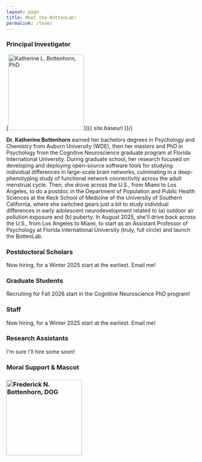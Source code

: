 ```yaml
---
layout: page
title: Meet the BottenLab!
permalink: /team/
---
```


### Principal Investigator

[<span class="image left-rounded"><img src="{{ site.baseurl }}/images/bottenhorn-headshot.jpeg" alt="Katherine L. Bottenhorn, PhD" style="width: 200px;"/></span>]({{ site.baseurl }}/)

**Dr. Katherine Bottenhorn** earned her bachelors degrees in Psychology and Chemistry from Auburn University (WDE), then her masters and PhD in Psychology from the Cognitive Neuroscience graduate program at Florida International University. During graduate school, her research focused on developing and deploying open-source software tools for studying individual differences in large-scale brain networks, culminating in a deep-phenotyping study of functional network connectivity across the adult menstrual cycle. Then, she drove across the U.S., from Miami to Los Angeles, to do a postdoc in the Department of Population and Public Health Sciences at the Keck School of Medicine of the University of Southern California, where she switched gears just a bit to study individual differences in early adolescent neurodevelopment related to (a) outdoor air pollution exposure and (b) puberty. In August 2025, she'll drive _back_ across the U.S., from Los Angeles to Miami, to start as an Assistant Professor of Psychology at Florida International University (truly, full circle) and launch the BottenLab.

### Postdoctoral Scholars

Now hiring, for a Winter 2025 start at the earliest. Email me!

### Graduate Students

Recruiting for Fall 2026 start in the Cognitive Neuroscience PhD program!

### Staff

Now hiring, for a Winter 2025 start at the earliest. Email me!

### Research Assistants

I'm sure I'll hire some soon!

### Moral Support & Mascot

### <span class="image rounded"><img src="{{ site.baseurl }}/images/mister-fred.jpg" alt="Frederick N. Bottenhorn, DOG" style="width: 200px;"/></span>